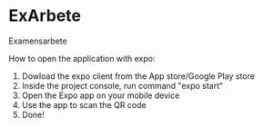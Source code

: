 # ExArbete
Examensarbete

How to open the application with expo: 
1. Dowload the expo client from the App store/Google Play store
2. Inside the project console, run command "expo start"
3. Open the Expo app on your mobile device
4. Use the app to scan the QR code
5. Done!
